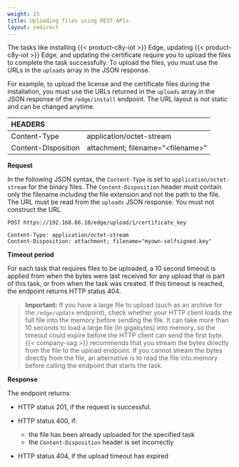 ```yaml
---
weight: 15
title: Uploading files using REST APIs
layout: redirect
---
```


The tasks like installing {{< product-c8y-iot >}} Edge, updating {{< product-c8y-iot >}} Edge, and updating the certificate require you to upload the files to complete the task successfully. To upload the files, you must use the URLs in the `uploads` array in the JSON response.

For example, to upload the license and the certificate files during the installation, you must use the URLs returned in the `uploads` array in the JSON response of the `/edge/install` endpoint. The URL layout is not static and can be changed anytime.

|HEADERS||
|:---|:---|
|Content-Type|application/octet-stream
|Content-Disposition|attachment; filename="\<filename\>"

**Request**

In the following JSON syntax, the `Content-Type` is set to `application/octet-stream` for the binary files. The `Content-Disposition` header must contain only the filename including the file extension and not the path to the file. The URL must be read from the `uploads` JSON response. You must not construct the URL.

```http
POST https://192.168.66.10/edge/upload/1/certificate_key

Content-Type: application/octet-stream
Content-Disposition: attachment; filename="myown-selfsigned.key"
```

**Timeout period**

For each task that requires files to be uploaded, a 10 second timeout is applied from when the bytes were last received for any upload that is part of this task, or from when the task was created. If this timeout is reached, the endpoint returns HTTP status 404.

>**Important:** If you have a large file to upload (such as an archive for the `/edge/update` endpoint), check whether your HTTP client loads the full file into the memory before sending the file. It can take more than 10 seconds to load a large file (in gigabytes) into memory, so the timeout could expire before the HTTP client can send the first byte. {{< company-sag >}} recommends that you stream the bytes directly from the file to the upload endpoint. If you cannot stream the bytes directly from the file, an alternative is to read the file into memory before calling the endpoint that starts the task.

**Response**

The endpoint returns:

- HTTP status 201, if the request is successful.

- HTTP status 400, if:

	- the file has been already uploaded for the specified task
	- the `Content-Disposition` header is set incorrectly

- HTTP status 404, if the upload timeout has expired
